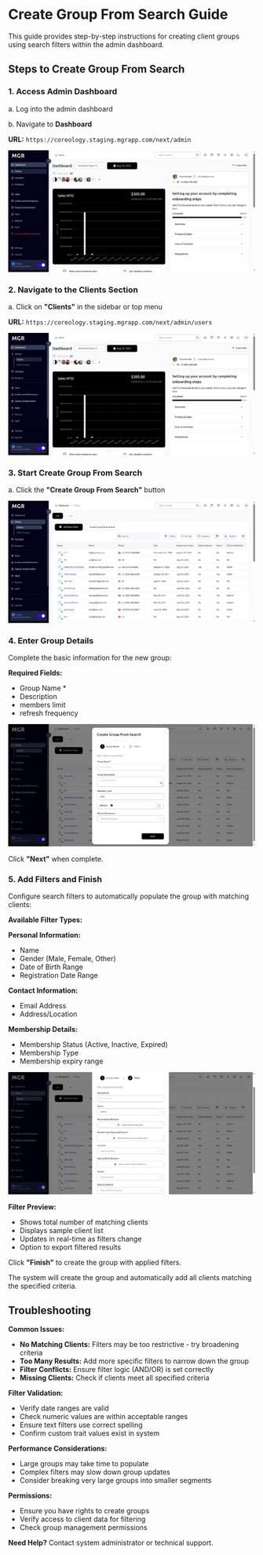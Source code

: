 # Create Group From Search Guide

This guide provides step-by-step instructions for creating client groups using search filters within the admin dashboard.

## Steps to Create Group From Search

### 1. Access Admin Dashboard

a. Log into the admin dashboard

b. Navigate to **Dashboard**

**URL:** `https://coreology.staging.mgrapp.com/next/admin`

![Dashboard](images/dashboard.png)

### 2. Navigate to the Clients Section

a. Click on **"Clients"** in the sidebar or top menu

**URL:** `https://coreology.staging.mgrapp.com/next/admin/users`

![Clients Section](images/client-section.png)

### 3. Start Create Group From Search

a. Click the **"Create Group From Search"** button

![Create Group From Search Button](images/add-new-client.png)

### 4. Enter Group Details

Complete the basic information for the new group:

**Required Fields:**
- Group Name *
- Description
- members limit
- refresh frequency

![Group Details Form](images/group-details.png)

Click **"Next"** when complete.

### 5. Add Filters and Finish

Configure search filters to automatically populate the group with matching clients:

**Available Filter Types:**

**Personal Information:**
- Name
- Gender (Male, Female, Other)
- Date of Birth Range
- Registration Date Range

**Contact Information:**
- Email Address
- Address/Location

**Membership Details:**
- Membership Status (Active, Inactive, Expired)
- Membership Type
- Membership expiry range

![Add Filters](images/filters.png)

**Filter Preview:**
- Shows total number of matching clients
- Displays sample client list
- Updates in real-time as filters change
- Option to export filtered results

Click **"Finish"** to create the group with applied filters.

The system will create the group and automatically add all clients matching the specified criteria.

## Troubleshooting

**Common Issues:**
- **No Matching Clients:** Filters may be too restrictive - try broadening criteria
- **Too Many Results:** Add more specific filters to narrow down the group
- **Filter Conflicts:** Ensure filter logic (AND/OR) is set correctly
- **Missing Clients:** Check if clients meet all specified criteria

**Filter Validation:**
- Verify date ranges are valid
- Check numeric values are within acceptable ranges
- Ensure text filters use correct spelling
- Confirm custom trait values exist in system

**Performance Considerations:**
- Large groups may take time to populate
- Complex filters may slow down group updates
- Consider breaking very large groups into smaller segments

**Permissions:**
- Ensure you have rights to create groups
- Verify access to client data for filtering
- Check group management permissions

**Need Help?** Contact system administrator or technical support.
